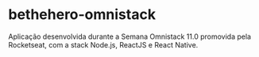 # bethehero-omnistack
Aplicação desenvolvida durante a Semana Omnistack 11.0 promovida pela Rocketseat, com a stack Node.js, ReactJS e React Native.
